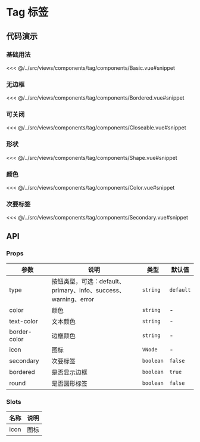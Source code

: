 # Tag 标签

## 代码演示

### 基础用法

<<< @/../src/views/components/tag/components/Basic.vue#snippet

### 无边框

<<< @/../src/views/components/tag/components/Bordered.vue#snippet

### 可关闭

<<< @/../src/views/components/tag/components/Closeable.vue#snippet

### 形状

<<< @/../src/views/components/tag/components/Shape.vue#snippet

### 颜色

<<< @/../src/views/components/tag/components/Color.vue#snippet

### 次要标签

<<< @/../src/views/components/tag/components/Secondary.vue#snippet

## API

### Props

| 参数<img width="100" /> | 说明                                                            | 类型      | 默认值    |
| ----------------------- | --------------------------------------------------------------- | --------- | --------- |
| type                    | 按钮类型，可选：default、primary、info、success、warning、error | `string`  | `default` |
| color                   | 颜色                                                            | `string`  | -         |
| text-color              | 文本颜色                                                        | `string`  | -         |
| border-color            | 边框颜色                                                        | `string`  | -         |
| icon                    | 图标                                                            | `VNode`   | -         |
| secondary               | 次要标签                                                        | `boolean` | `false`   |
| bordered                | 是否显示边框                                                    | `boolean` | `true`    |
| round                   | 是否圆形标签                                                    | `boolean` | `false`   |

### Slots

| 名称 | 说明 |
| ---- | ---- |
| icon | 图标 |
